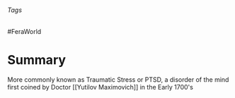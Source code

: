 ###### Tags

#FeraWorld

# Summary
More commonly known as Traumatic Stress or PTSD, a disorder of the mind first coined by Doctor [[Yutilov Maximovich]] in the Early 1700's